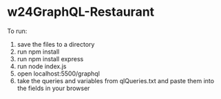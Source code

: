 # w24GraphQL-Restaurant

To run: 
1) save the files to a directory
2) run npm install
3) run npm install express
4) run node index.js
5) open localhost:5500/graphql
6) take the queries and variables from qlQueries.txt and paste them into the fields in your browser
